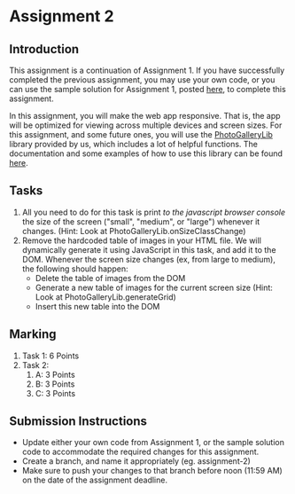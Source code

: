# Assignment 2

## Introduction

This assignment is a continuation of Assignment 1. If you have successfully completed the previous assignment, you may use your own code, or you can use the sample solution for Assignment 1, posted [here](http://ece.ubc.ca/~kumseok/src/vsp2018/solutions/assignment-1.zip), to complete this assignment.

In this assignment, you will make the web app responsive. That is, the app will be optimized for viewing across multiple devices and screen sizes. For this assignment, and some future ones, you will use the [PhotoGalleryLib](PhotoGalleryLib.js) library provided by us, which includes a lot of helpful functions. The documentation and some examples of how to use this library can be found [here](PhotoGalleryLib.md).

## Tasks

1. All you need to do for this task is print *to the javascript browser console* the size of the screen ("small", "medium", or "large") whenever it changes. (Hint: Look at PhotoGalleryLib.onSizeClassChange)
2. Remove the hardcoded table of images in your HTML file. We will dynamically generate it using JavaScript in this task, and add it to the DOM. Whenever the screen size changes (ex, from large to medium), the following should happen:
    - Delete the table of images from the DOM
    - Generate a new table of images for the current screen size (Hint: Look at PhotoGalleryLib.generateGrid)
    - Insert this new table into the DOM

## Marking
1. Task 1: 6 Points
2. Task 2:
    1. A: 3 Points
    2. B: 3 Points
    3. C: 3 Points


## Submission Instructions

- Update either your own code from Assignment 1, or the sample solution code to accommodate the required changes for this assignment.
- Create a branch, and name it appropriately (eg. assignment-2)
- Make sure to push your changes to that branch before noon (11:59 AM) on the date of the assignment deadline.
